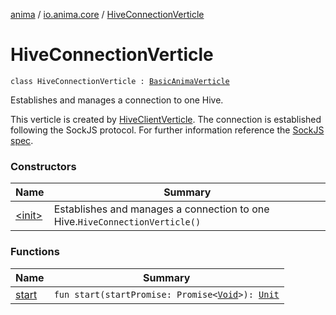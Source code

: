 [anima](../../index.md) / [io.anima.core](../index.md) / [HiveConnectionVerticle](./index.md)

# HiveConnectionVerticle

`class HiveConnectionVerticle : `[`BasicAnimaVerticle`](../../io.anima/-basic-anima-verticle/index.md)

Establishes and manages a connection to one Hive.

This verticle is created by [HiveClientVerticle](../-hive-client-verticle/index.md).
The connection is established following the SockJS protocol.
For further information reference the
[SockJS spec](http://sockjs.github.io/sockjs-protocol/sockjs-protocol-0.2.1.html).

### Constructors

| Name | Summary |
|---|---|
| [&lt;init&gt;](-init-.md) | Establishes and manages a connection to one Hive.`HiveConnectionVerticle()` |

### Functions

| Name | Summary |
|---|---|
| [start](start.md) | `fun start(startPromise: Promise<`[`Void`](https://docs.oracle.com/javase/6/docs/api/java/lang/Void.html)`>): `[`Unit`](https://kotlinlang.org/api/latest/jvm/stdlib/kotlin/-unit/index.html) |
